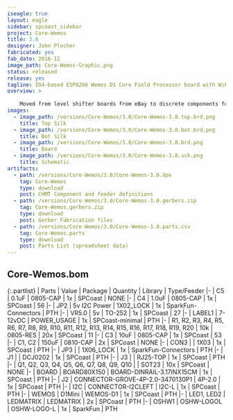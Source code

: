 ```yaml
---
iseagle: true
layout: eagle
sidebar: spcoast_sidebar
project: Core-Wemos
title: 3.0
designer: John Plocher
fabricated: yes
fab_date: 2016-12
image_path: Core-Wemos-Graphic.png
status: released
release: yes
tagline: IO4-based ESP8266 Wemos D1 Core Field Processor board with WiFi and I2C
overview: >
    
    Moved from level shifter boards from eBay to discrete components for cost savings and ease of assembly
images:
  - image_path: /versions/Core-Wemos/3.0/Core-Wemos-3.0.top.brd.png
    title: Top Silk
  - image_path: /versions/Core-Wemos/3.0/Core-Wemos-3.0.bot.brd.png
    title: Bot Silk
  - image_path: /versions/Core-Wemos/3.0/Core-Wemos-3.0.brd.png
    title: Board
  - image_path: /versions/Core-Wemos/3.0/Core-Wemos-3.0.sch.png
    title: Schematic
artifacts:
  - path: /versions/Core-Wemos/3.0/Core-Wemos-3.0.dpv
    tag: Core-Wemos
    type: download
    post: CHMT Component and feeder definitions
  - path: /versions/Core-Wemos/3.0/Core-Wemos-3.0.gerbers.zip
    tag: Core-Wemos.gerbers.zip
    type: download
    post: Gerber Fabrication files
  - path: /versions/Core-Wemos/3.0/Core-Wemos-3.0.parts.csv
    tag: Core-Wemos.parts
    type: download
    post: Parts List (spreadsheet data)
---
```


## Core-Wemos.bom

{:.partlist}
| Parts | Value | Package | Quantity | Library | Type/Feeder
|-
| C5 | 0.1uF | 0805-CAP | 1x | SPCoast | NONE
|-
| C4 | 1.0uF | 0805-CAP | 1x | SPCoast | 56
|-
| JP2 | 5v I2C Power | 1X02_LOCK | 1x | SparkFun-Connectors | PTH
|-
| VR5.0 | 5v | TO-252 | 1x | SPCoast | 27
|-
| LABEL1 | 7-12vDC | POWER_USAGE | 1x | SPCoast-minimal | PTH
|-
| R1, R2, R3, R4, R5, R6, R7, R8, R9, R10, R11, R12, R13, R14, R15, R16, R17, R18, R19, R20 | 10k | 0805-RES | 20x | SPCoast | 11
|-
| C3 | 10uF | 0805-CAP | 1x | SPCoast | 53
|-
| C1, C2 | 150uF | 0810-CAP | 2x | SPCoast | NONE
|-
| CON3 |  | 1X03 | 1x | SPCoast | PTH
|-
| JP3 |  | 1X06_LOCK | 1x | SparkFun-Connectors | PTH
|-
| J1 |  | DCJ0202 | 1x | SPCoast | PTH
|-
| J3 |  | RJ25-TOP | 1x | SPCoast | PTH
|-
| Q1, Q2, Q3, Q4, Q5, Q6, Q7, Q8, Q9, Q10 |  | SOT23 | 10x | SPCoast | NONE
|-
| BOARD | BOARD80X150 | BOARD-DINRAIL-3.17INX15CM | 1x | SPCoast | PTH
|-
| J2 | CONNECTOR-GROVE-4P-2.0-3470130P1 | 4P-2.0 | 1x | SPCoast | PTH
|-
| I2C | CONNECTOR-I2CLEFT | I2C-L | 1x | SPCoast | PTH
|-
| WEMOS | D1Mini | WEMOS-D1 | 1x | SPCoast | PTH
|-
| LED1, LED2 | LEDMATRIX | LEDMATRIX | 2x | SPCoast | PTH
|-
| OSHW1 | OSHW-LOGOL | OSHW-LOGO-L | 1x | SparkFun | PTH
